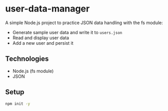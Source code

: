# user-data-manager

A simple Node.js project to practice JSON data handling with the fs module:
- Generate sample user data and write it to `users.json`
- Read and display user data
- Add a new user and persist it

## Technologies
- Node.js (fs module)
- JSON

## Setup
```bash
npm init -y